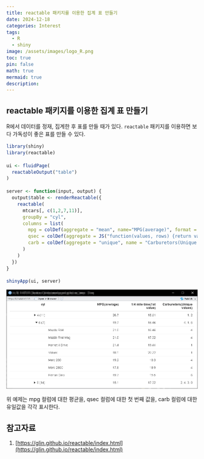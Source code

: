 ```yaml
---
title: reactable 패키지를 이용한 집계 표 만들기
date: 2024-12-18
categories: Interest
tags: 
  - R
  - shiny
image: /assets/images/logo_R.png
toc: true
pin: false
math: true
mermaid: true
description: 
---
```


## reactable 패키지를 이용한 집계 표 만들기

R에서 데이터를 정재, 집계한 후 표를 만들 때가 있다. `reactable` 패키지를 이용하면 보다 가독성이 좋은 표를 만들 수 있다.

```r
library(shiny)
library(reactable)

ui <- fluidPage(
  reactableOutput("table")
)

server <- function(input, output) {
  output$table <- renderReactable({
    reactable(
      mtcars[, c(1,2,7,11)],
      groupBy = "cyl",
      columns = list(
        mpg = colDef(aggregate = "mean", name="MPG(average)", format = colFormat(digits = 1)),
        qsec = colDef(aggregate = JS("function(values, rows) {return values[0]}"), name = "1/4 mile time(1st value)"),
        carb = colDef(aggregate = "unique", name = "Carburetors(Unique values)")
      )
    )
  })
}

shinyApp(ui, server)
```

![](/assets/images/2024-12-18-reactable_01.png)

위 예제는 mpg 컬럼에 대한 평균을, qsec 컬럼에 대한 첫 번째 값을, carb 컬럼에 대한 유일값을 각각 표시한다.


## 참고자료

1. [https://glin.github.io/reactable/index.html](https://glin.github.io/reactable/index.html)

